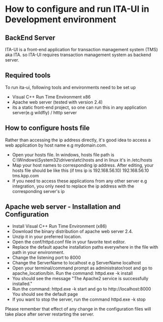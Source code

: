 # How to configure and run ITA-UI in Development environment

## BackEnd Server
ITA-UI is a front-end application for transaction management system (TMS) aka ITA.
so ITA-UI requires transaction management system as backend server.

## Required tools
To run ita-ui, following tools and environments need to be set up
- Visual C++ Run Time Environment x86
- Apache web server (tested with version 2.4)
- its a static front-end project, so one can run this in any application server(e.g wildfly) / htttp server

## How to configure hosts file
 Rather than accessing the ip address directly, it's good idea to access a web application by host name e.g mydomain.com.
 - Open your hosts file. In windows, hosts file path is C:\Windows\System32\drivers\etc\hosts and in linux it's in /etc/hosts
 - Map your host names to corresponding ip address.
 After editing, your hosts file should be like this (if tms ip is 192.168.56.10)
 192.168.56.10			tms.kpp.com
 - If you need to access these applications from any other server e.g integration, you only need to replace the ip address with the corresponding server's ip
 

## Apache web server - Installation and Configuration
- Install Visual C++ Run Time Environment (x86)
- Download the binary distribution of apache web server 2.4. 
- Unzip it in your preferred location.
- Open the conf/httpd.conf file in your favorite text editor. 
- Replace the default apache installation paths everywhere in the file with path in your environment.
- Change the listening port to 8000
- Change the ServerName to localhost e.g ServerName localhost
- Open your terminal/command prompt as administrator/root and go to apache_location/bin. Run the command: httpd.exe -k install
- You should see the message "The Apache2 service is successfully installed."
- Run the command: httpd.exe -k start and go to http://localhost:8000 You should see the default page
- If you want to stop the server, run the command httpd.exe -k stop

Please remember that effect of any change in the configuration files will take place after server restarting the server. 

